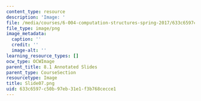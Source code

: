 ```yaml
---
content_type: resource
description: 'Image: '
file: /media/courses/6-004-computation-structures-spring-2017/633c6597c50b97eb31e1f3b768cecce1_Slide07.png
file_type: image/png
image_metadata:
  caption: ''
  credit: ''
  image-alt: ''
learning_resource_types: []
ocw_type: OCWImage
parent_title: 8.1 Annotated Slides
parent_type: CourseSection
resourcetype: Image
title: Slide07.png
uid: 633c6597-c50b-97eb-31e1-f3b768cecce1
---
```


